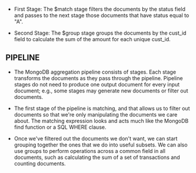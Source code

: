 * First Stage: The $match stage filters the documents by the status field and passes to the next stage those documents that have status equal to "A".

* Second Stage: The $group stage groups the documents by the cust_id field to calculate the sum of the amount for each unique cust_id.

## PIPELINE
* The MongoDB aggregation pipeline consists of stages. Each stage transforms the documents as they pass through the pipeline. Pipeline stages do not need to produce one output document for every input document; e.g., some stages may generate new documents or filter out documents.

* The first stage of the pipeline is matching, and that allows us to filter out documents so that we're only manipulating the documents we care about. The matching expression looks and acts much like the MongoDB find function or a SQL WHERE clause.

* Once we've filtered out the documents we don't want, we can start grouping together the ones that we do into useful subsets. We can also use groups to perform operations across a common field in all documents, such as calculating the sum of a set of transactions and counting documents.

